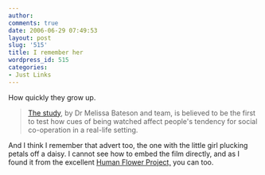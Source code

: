 ```yaml
---
author:
comments: true
date: 2006-06-29 07:49:53
layout: post
slug: '515'
title: I remember her
wordpress_id: 515
categories:
- Just Links
---
```


How quickly they grow up.

> [The study](http://www.abc.net.au/science/news/health/HealthRepublish_1673749.htm), by Dr Melissa Bateson and team, is believed to be the first to test how cues of being watched affect people's tendency for social co-operation in a real-life setting.

And I think I remember that advert too, the one with the little girl plucking petals off a daisy. I cannot see how to embed the film directly, and as I found it from the excellent [Human Flower Project,](http://www.humanflowerproject.com/index.php/weblog/daisy_girl_the_first_attack_ad/) you can too.


